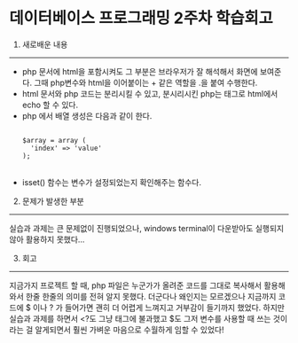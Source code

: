 데이터베이스 프로그래밍 2주차 학습회고
=====================================

1. 새로배운 내용
-------------------------------------
- php 문서에 html을 포함시켜도 그 부분은 브라우저가 잘 해석해서 화면에 보여준다. 그때 php변수와 html을 이어붙이는 + 같은 역할을 .을 붙여 수행한다.
- html 문서와 php 코드는 분리시킬 수 있고, 분시리시킨 php는 <?= ?> 태그로 html에서 echo 할 수 있다.
- php 에서 배열 생성은 다음과 같이 한다.
  <pre>
  <code>
  $array = array (
    'index' => 'value'
  );
  </code>
  </pre>
- isset() 함수는 변수가 설정되었는지 확인해주는 함수다.


2. 문제가 발생한 부분
------------------------------------
실습과 과제는 큰 문제없이 진행되었으나, windows terminal이 다운받아도 실행되지 않아 활용하지 못했다...


3. 회고
--------------------------------------
지금가지 프로젝트 할 때, php 파일은 누군가가 올려준 코드를 그대로 복사해서 활용해와서 한줄 한줄의 의미를 전혀 알지 못했다.
더군다나 왜인지는 모르겠으나 지금까지 코드에 $ 이나 ? 가 들어가면 괜히 더 어렵게 느껴지고 거부감이 들기까지 했었다.
하지만 실습과 과제를 하면서 <?도 그냥 태그에 불과했고 $도 그저 변수를 사용할 때 쓰는 것이라는 걸 알게되면서 훨씬 가벼운 마음으로 수월하게 임할 수 있었다!
